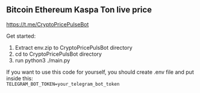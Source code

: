 ## Bitcoin Ethereum Kaspa Ton live price

https://t.me/CryptoPricePulseBot

Get started:
1. Extract env.zip to CryptoPricePulsBot directory
2. cd to CryptoPricePulsBot directory
3. run python3 ./main.py

If you want to use this code for yourself, you should create .env file and put inside this:  
```TELEGRAM_BOT_TOKEN=your_telegram_bot_token```